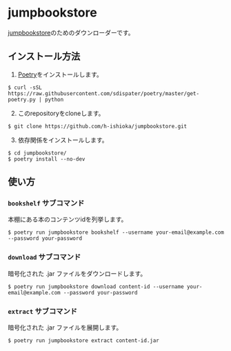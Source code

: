 # jumpbookstore

[jumpbookstore](http://jumpbookstore.com/)のためのダウンローダーです。

## インストール方法

1. [Poetry](https://poetry.eustace.io/)をインストールします。
```
$ curl -sSL https://raw.githubusercontent.com/sdispater/poetry/master/get-poetry.py | python
```
2. このrepositoryをcloneします。
```
$ git clone https://github.com/h-ishioka/jumpbookstore.git
```
3. 依存関係をインストールします。
```
$ cd jumpbookstore/
$ poetry install --no-dev
```

## 使い方

### `bookshelf` サブコマンド
本棚にある本のコンテンツidを列挙します。

```
$ poetry run jumpbookstore bookshelf --username your-email@example.com --password your-password
```

### `download` サブコマンド
暗号化された .jar ファイルをダウンロードします。

```
$ poetry run jumpbookstore download content-id --username your-email@example.com --password your-password
```

### `extract` サブコマンド
暗号化された .jar ファイルを展開します。

```
$ poetry run jumpbookstore extract content-id.jar
```
